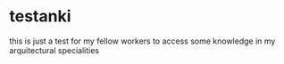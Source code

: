 # testanki
this is just a test for my fellow workers to access some knowledge in my arquitectural specialities
